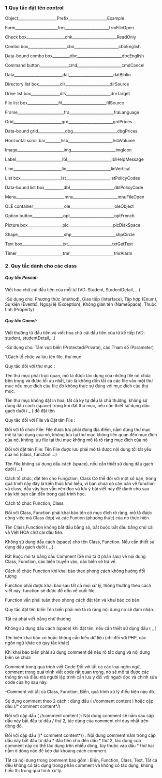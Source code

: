 <p><h3>1.Quy tắc đặt tên control</h3></p>
 
<p>Object____________________Prefix____________________Example</p>
<p>Form______________________frm_______________________frmFileOpen</p>
<p>Check box____________________chk_______________________ReadOnly</p>
<p>Combo box____________________cbo_______________________cboEnglish</p>
<p>Data-bound combo box_________dbc_______________________dbcEnglish</p>
<p>Command button_______________cmd_______________________cmdCancel</p>
<p>Data_________________________dat_______________________datBiblio</p>
<p>Directory list box___________dir_______________________dirSource</p>
<p>Drive list box_______________drv_______________________drvTarget</p>
<p>File list box________________fil_______________________filSource</p>
<p>Frame________________________fra_______________________fraLanguage</p>
<p>Grid_________________________grd_______________________grdPrices</p>
<p>Data-bound grid______________dbg_______________________dbgPrices</p>
<p>Horizontal scroll bar________hsb_______________________hsbVolume</p>
<p>Image________________________img_______________________imgIcon</p>
<p>Label________________________lbl_______________________lblHelpMessage</p>
<p>Line_________________________lin_______________________linVertical</p>
<p>List box_____________________lst_______________________lstPolicyCodes</p>
<p>Data-bound list box__________dbl_______________________dblPolicyCode</p>
<p>Menu_________________________mnu_______________________mnuFileOpen</p>
<p>OLE container________________ole_______________________oleObject</p>
<p>Option button________________opt_______________________optFrench</p>
<p>Picture box__________________pic_______________________picDiskSpace</p>
<p>Shape________________________shp_______________________shpCircle</p>
<p>Text box_____________________txt_______________________txtGetText</p>
<p>Timer________________________tmr_______________________tmrAlarm</p>
<p><h3>2. Quy tắc dành cho các class</h3></p>
 
<p><h5>Quy tắc Pascal:</h5></p> <p>Viết hoa chữ cái đầu tiên của mỗi từ (VD: Student, StudentDetail, ...)</p>
<p>-Sử dụng cho: Phương thức (method), Giao tiếp (Interface), Tập hợp (Enum), Sự kiện (Events), Ngoại lệ (Exception), Không gian tên (NameSpace), Thuộc tính (Property)</p>

<p><h5>Quy tắc Camel:</h5></p> <p>Viết thường từ đầu tiên và viết hoa chữ cái đầu tiên của từ kế tiếp (VD: student, studentDetail,...)</p>
<p>-Sử dụng cho: Tầm vực biến (Protected/Private), các Tham số (Parameter)</p>

1.Cách tổ chức và lưu tên file, thư mục

Quy tắc đối với thư mục :

Tên thư mục phải trực quan, mô tả được tác dụng của những file nó chứa bên trong và được tối ưu nhất, tức là không dồn tất cả các file vào một thư mục nếu mục đích của file đó không thực sự đúng với mục đích của thư mục.

Tên thư mục không đặt in hoa, tất cả ký tự đều là chữ thường, không sử dụng dấu cách (space) trong khi đặt thư mục, nếu cần thiết sử dụng dấu gạch dưới ( _ ) để đặt tên

Quy tắc đối với File và Đặt tên File :

Đối với tổ chức File: File được lưu phải đúng địa điểm, nằm đúng thư mục mô tả tác dụng của nó, không lưu tại thư mục không liên quan đến mục đích của nó, không lưu file tại thư mục không mô tả rõ ràng mục đích của nó

Đối với đặt tên File: Tên File được lưu phải mô tả được nội dung tối tất yếu của nó (class, function….)

Tên File không sử dụng dấu cách (space), nếu cần thiết sử dụng dấu gạch dưới ( _ )

Cách tổ chức, đặt tên cho Fungction, Class
Có thể đối với một số bạn, trong quá trình này đây là kiến thức khó hiểu, vì bạn chưa có căn bản về function và class, dẫu vậy bạn vẫn nên đọc và lưu ý bài viết này để dành cho sau này khi bạn cần đến trong quá trình học.

Cách tổ chức Function, Class

Đối với Class, Function phải khai báo tên có mục đích rõ ràng, mô tả được công việc mà Class (lớp) và các Funtion (phương thức) của nó thực hiện.

Tên Class,Function không bắt đầu bằng số, bắt buộc bắt đầu bằng chữ cái và Viết HOA chữ cái đầu tiên.

Không sử dụng dấu cách (space) cho tên Class, Function. Nếu cần thiết sử dụng dấu gạch dưới ( _ ).

Bắt Buộc mô tả bằng dấu Comment (Sẽ mô tả ở phần sau) về nội dung Class, Function, các biến truyền vào, các biến sẽ trả về.

Cách tổ chức Function khi khai báo theo phong cách không hướng đối tượng

Function phải được khai báo sau tất cả mọi xử lý, thông thường theo cách viết này, function sẽ được đổ dồn về cuối file.

Function vẫn phải tuân theo phong cách đặt tên và khai báo cơ bản.

Quy tắc đặt tên biến
Tên biến phải mô tả rõ ràng nội dung nó sẽ đảm nhận.

Tất cả phải viết bằng chữ thường

Không sử dụng dấu cách (space) khi đặt tên, nếu cần thiết sử dụng dấu ( _ )

Tên biến khai báo có hoặc không cần kiểu dữ liệu (chỉ đối với PHP, các ngôn ngữ khác có quy tắc khác)

Khi khai báo biến phải sử dụng comment để nêu rõ tác dụng và nội dung biến sẽ chứa

Comment trong quá trình viết Code
Đối với tất cả các loại ngôn ngữ, comment trong quá trình viết code rất quan trọng, nó sẽ mô tả được các thông tin và điều mà người lập trình cần lưu ý đối với người đọc và chỉnh sửa code của họ sau này.

-Comment với tất cả Class, Function, Biến, quá trình xử lý điều kiện nào đó.

Sử dụng comment theo 2 cách : dùng dấu ( //comment content ) hoặc cặp dấu (/* comment content*/)

Đối với cặp dấu ( //comment content ): Nội dung comment sẽ nằm sau cặp dấu này bắt đầu từ dấu / thứ 2, tác dụng của comment chỉ duy nhất trên dòng đó.

Đối với cặp dấu (/* comment content*/) : Nội dung comment nằm trong cặp dấu này bắt đầu từ dấu * đầu tiên cho đến dấu * thứ 2, tác dụng của comment này có thể tác dụng trên nhiều dòng, tùy thuộc vào dấu * thứ hai nằm ở dòng nào để kéo dài khoảng cách comment.

Tất cả nội dung trong comment bao gồm : Biến, Function, Class, Text. Tất cả đều không có tác dụng trong phần comment và không có tác dụng, không hiển thị trong quá trình xử lý.
